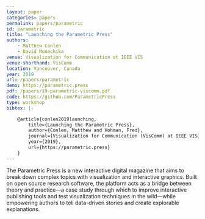 ```yaml
---
layout: paper
categories: papers
permalink: papers/parametric
id: parametric
title: "Launching the Parametric Press"
authors:
    - Matthew Conlen 
    - David Munechika
venue: Visualization for Communication at IEEE VIS
venue-shorthand: VisComm
location: Vancouver, Canada
year: 2019
url: /papers/parametric
demo: https://parametric.press
pdf: /papers/19-parametric-viscomm.pdf
code: https://github.com/ParametricPress
type: workshop
bibtex: |-

    @article{conlen2019launching,
        title={Launching the Parametric Press},
        author={Conlen, Matthew and Hohman, Fred},
        journal={Visualization for Communication (VisComm) at IEEE VIS},
        year={2019},
        url={https://parametric.press}
    }
---
```


The Parametric Press is a new interactive digital magazine that aims to break down complex topics with visualization and interactive graphics.
Built on open source research software, the platform acts as a bridge between theory and practice—a case study through which to improve interactive publishing tools and test visualization techniques in the wild—while empowering authors to tell data-driven stories and create explorable explanations.

